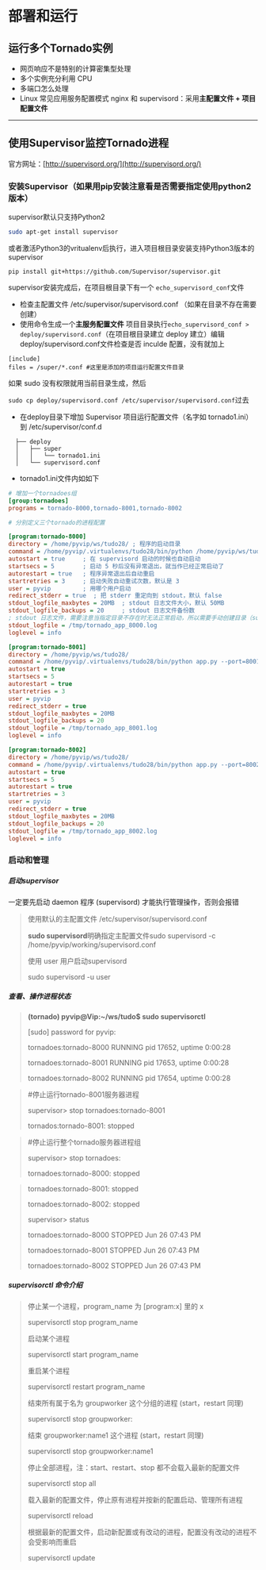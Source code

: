 # 部署和运行

## 运行多个Tornado实例

* 网页响应不是特别的计算密集型处理
* 多个实例充分利用 CPU
* 多端口怎么处理
* Linux 常见应用服务配置模式 nginx 和 supervisord：采用**主配置文件 + 项目配置文件**

---

## 使用Supervisor监控Tornado进程

官方网址：[http://supervisord.org/](http://supervisord.org/)

### 安装Supervisor（如果用pip安装注意看是否需要指定使用python2版本）

supervisor默认只支持Python2

```bash
sudo apt-get install supervisor
```

或者激活Python3的vritualenv后执行，进入项目根目录安装支持Python3版本的supervisor

```
pip install git+https://github.com/Supervisor/supervisor.git
```

supervisor安装完成后，在项目根目录下有一个 `echo_supervisord_conf`文件

* 检查主配置文件 /etc/supervisor/supervisord.conf （如果在目录不存在需要创建）
* 使用命令生成一个**主服务配置文件** 项目目录执行`echo_supervisord_conf > deploy/supervisord.conf`（在项目根目录建立 deploy 建立）编辑deploy/supervisord.conf文件检查是否 inculde 配置，没有就加上

```
[include]
files = /super/*.conf #这里是添加的项目运行配置文件目录
```

如果 sudo 没有权限就用当前目录生成，然后

`sudo cp deploy/supervisord.conf /etc/supervisor/supervisord.conf`过去

* 在deploy目录下增加 Supervisor 项目运行配置文件（名字如 tornado1.ini）到 /etc/supervisor/conf.d

```
  ├── deploy
  │   ├── super
  │   │   └── tornado1.ini
  │   └── supervisord.conf
```

* tornado1.ini文件内如如下

```ini
# 增加一个tornadoes组
[group:tornadoes]
programs = tornado-8000,tornado-8001,tornado-8002

# 分别定义三个tornado的进程配置

[program:tornado-8000]
directory = /home/pyvip/ws/tudo28/ ; 程序的启动目录
command = /home/pyvip/.virtualenvs/tudo28/bin/python /home/pyvip/ws/tudo28/app.py --port=8000 ; 启动命令，与手动在命令行启动的命令是一样的，注意这里home不可用~代替
autostart = true     ; 在 supervisord 启动的时候也自动启动
startsecs = 5        ; 启动 5 秒后没有异常退出，就当作已经正常启动了
autorestart = true   ; 程序异常退出后自动重启
startretries = 3     ; 启动失败自动重试次数，默认是 3
user = pyvip         ; 用哪个用户启动
redirect_stderr = true  ; 把 stderr 重定向到 stdout，默认 false
stdout_logfile_maxbytes = 20MB  ; stdout 日志文件大小，默认 50MB
stdout_logfile_backups = 20     ; stdout 日志文件备份数
; stdout 日志文件，需要注意当指定目录不存在时无法正常启动，所以需要手动创建目录（supervisord 会自动创建日志文件）
stdout_logfile = /tmp/tornado_app_8000.log
loglevel = info

[program:tornado-8001]
directory = /home/pyvip/ws/tudo28/
command = /home/pyvip/.virtualenvs/tudo28/bin/python app.py --port=8001
autostart = true
startsecs = 5
autorestart = true
startretries = 3
user = pyvip
redirect_stderr = true
stdout_logfile_maxbytes = 20MB
stdout_logfile_backups = 20
stdout_logfile = /tmp/tornado_app_8001.log
loglevel = info

[program:tornado-8002]
directory = /home/pyvip/ws/tudo28/
command = /home/pyvip/.virtualenvs/tudo28/bin/python app.py --port=8002
autostart = true
startsecs = 5
autorestart = true
startretries = 3
user = pyvip
redirect_stderr = true
stdout_logfile_maxbytes = 20MB
stdout_logfile_backups = 20
stdout_logfile = /tmp/tornado_app_8002.log
loglevel = info
```

### 启动和管理

##### 启动supervisor

一定要先启动 daemon 程序 \(supervisord\) 才能执行管理操作，否则会报错

> 使用默认的主配置文件 /etc/supervisor/supervisord.conf 
>
> **sudo supervisord**明确指定主配置文件sudo supervisord -c /home/pyvip/working/supervisord.conf
>
> 使用 user 用户启动supervisord
>
> sudo supervisord -u user

##### 查看、操作进程状态

> **\(tornado\) pyvip@Vip:~/ws/tudo$ sudo supervisorctl**
>
> \[sudo\] password for pyvip:
>
> tornadoes:tornado-8000 RUNNING pid 17652, uptime 0:00:28
>
> tornadoes:tornado-8001 RUNNING pid 17653, uptime 0:00:28
>
> tornadoes:tornado-8002 RUNNING pid 17654, uptime 0:00:28

> \#停止运行tornado-8001服务器进程
>
> supervisor&gt; stop tornadoes:tornado-8001
>
> tornados:tornado-8001: stopped

> \#停止运行整个tornado服务器进程组
>
> supervisor&gt; stop tornadoes:
>
> tornadoes:tornado-8000: stopped

> tornadoes:tornado-8001: stopped
>
> tornadoes:tornado-8002: stopped
>
> supervisor&gt; status
>
> tornadoes:tornado-8000 STOPPED Jun 26 07:43 PM
>
> tornadoes:tornado-8001 STOPPED Jun 26 07:43 PM
>
> tornadoes:tornado-8002 STOPPED Jun 26 07:43 PM

##### supervisorctl 命令介绍

> 停止某一个进程，program\_name 为 \[program:x\] 里的 x
>
> supervisorctl stop program\_name
>
> 启动某个进程
>
> supervisorctl start program\_name
>
> 重启某个进程
>
> supervisorctl restart program\_name
>
> 结束所有属于名为 groupworker 这个分组的进程 \(start，restart 同理\)
>
> supervisorctl stop groupworker:
>
> 结束 groupworker:name1 这个进程 \(start，restart 同理\)
>
> supervisorctl stop groupworker:name1
>
> 停止全部进程，注：start、restart、stop 都不会载入最新的配置文件
>
> supervisorctl stop all
>
> 载入最新的配置文件，停止原有进程并按新的配置启动、管理所有进程
>
> supervisorctl reload
>
> 根据最新的配置文件，启动新配置或有改动的进程，配置没有改动的进程不会受影响而重启
>
> supervisorctl update



